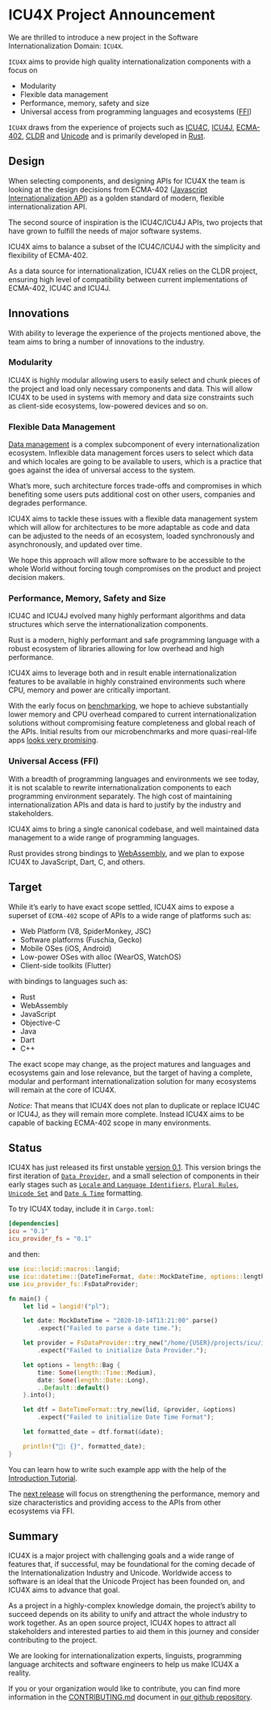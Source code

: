 # ICU4X Project Announcement

We are thrilled to introduce a new project in the Software Internationalization Domain: `ICU4X`.

`ICU4X` aims to provide high quality internationalization components with a focus on
* Modularity
* Flexible data management
* Performance, memory, safety and size
* Universal access from programming languages and ecosystems ([FFI](https://en.wikipedia.org/wiki/Foreign_function_interface))

`ICU4X` draws from the experience of projects such as [ICU4C](http://site.icu-project.org/home), [ICU4J](http://site.icu-project.org/home), [ECMA-402](https://www.ecma-international.org/publications/standards/Ecma-402.htm), [CLDR](http://cldr.unicode.org/) and [Unicode](https://home.unicode.org/) and is primarily developed in [Rust](https://www.rust-lang.org/).

## Design

When selecting components, and designing APIs for ICU4X the team is looking at the design decisions from ECMA-402 ([Javascript Internationalization API](https://developer.mozilla.org/en-US/docs/Web/JavaScript/Reference/Global_Objects/Intl)) as a golden standard of modern, flexible internationalization API.

The second source of inspiration is the ICU4C/ICU4J APIs, two projects that have grown to fulfill the needs of major software systems.

ICU4X aims to balance a subset of the ICU4C/ICU4J with the simplicity and flexibility of ECMA-402.

As a data source for internationalization, ICU4X relies on the CLDR project, ensuring high level of compatibility between current implementations of ECMA-402, ICU4C and ICU4J.

## Innovations

With ability to leverage the experience of the projects mentioned above, the team aims to bring a number of innovations to the industry.

### Modularity

ICU4X is highly modular allowing users to easily select and chunk pieces of the project and load only necessary components and data. This will allow ICU4X to be used in systems with memory and data size constraints such as client-side ecosystems, low-powered devices and so on.

### Flexible Data Management

[Data management](https://github.com/unicode-org/icu4x/blob/master/docs/data-pipeline.md) is a complex subcomponent of every internationalization ecosystem. Inflexible data management forces users to select which data and which locales are going to be available to users, which is a practice that goes against the idea of universal access to the system.

What’s more, such architecture forces trade-offs and compromises in which benefiting some users puts additional cost on other users, companies and degrades performance.

ICU4X aims to tackle these issues with a flexible data management system which will allow for architectures to be more adaptable as code and data can be adjusted to the needs of an ecosystem, loaded synchronously and asynchronously, and updated over time.

We hope this approach will allow more software to be accessible to the whole World without forcing tough compromises on the product and project decision makers. 

### Performance, Memory, Safety and Size

ICU4C and ICU4J evolved many highly performant algorithms and data structures which serve the internationalization components.

Rust is a modern, highly performant and safe programming language with a robust ecosystem of libraries allowing for low overhead and high performance.

ICU4X aims to leverage both and in result enable internationalization features to be available in highly constrained environments such where CPU, memory and power are critically important.

With the early focus on [benchmarking](https://github.com/unicode-org/icu4x/wiki/Benchmarking), we hope to achieve substantially lower memory and CPU overhead compared to current internationalization solutions without compromising feature completeness and global reach of the APIs. Initial results from our microbenchmarks and more quasi-real-life apps [looks very promising](https://github.com/zbraniecki/intl-measurements/).

### Universal Access (FFI)

With a breadth of programming languages and environments we see today, it is not scalable to rewrite internationalization components to each programming environment separately. The high cost of maintaining internationalization APIs and data is hard to justify by the industry and stakeholders.

ICU4X aims to bring a single canonical codebase, and well maintained data management to a wide range of programming languages.

Rust provides strong bindings to [WebAssembly](https://webassembly.org/), and we plan to expose ICU4X to JavaScript, Dart, C, and others.

## Target

While it’s early to have exact scope settled, ICU4X aims to expose a superset of `ECMA-402` scope of APIs to a wide range of platforms such as:

* Web Platform (V8, SpiderMonkey, JSC)
* Software platforms (Fuschia, Gecko)
* Mobile OSes (iOS, Android)
* Low-power OSes with alloc (WearOS, WatchOS)
* Client-side toolkits (Flutter)

with bindings to languages such as:

* Rust
* WebAssembly
* JavaScript
* Objective-C
* Java
* Dart
* C++

The exact scope may change, as the project matures and languages and ecosystems gain and lose relevance, but the target of having a complete, modular and performant internationalization solution for many ecosystems will remain at the core of ICU4X.

*Notice*: That means that ICU4X does not plan to duplicate or replace ICU4C or ICU4J, as they will remain more complete. Instead ICU4X aims to be capable of backing ECMA-402 scope in many environments.

## Status

ICU4X has just released its first unstable [version 0.1](https://github.com/unicode-org/icu4x/releases/tag/icu%400.1.0). This version brings the first iteration of [`Data Provider`](https://docs.rs/icu_provider/0.1.0/icu_provider/), and a small selection of components in their early stages such as [`Locale` and `Language Identifiers`](https://docs.rs/icu/0.1.0/icu/locid/index.html), [`Plural Rules`](https://docs.rs/icu/0.1.0/icu/plurals/index.html), [`Unicode Set`](https://docs.rs/icu/0.1.0/icu/uniset/index.html) and [`Date & Time`](https://docs.rs/icu/0.1.0/icu/datetime/index.html) formatting.

To try ICU4X today, include it in `Cargo.toml`:

```toml
[dependencies]
icu = "0.1"
icu_provider_fs = "0.1"
```

and then:

```rust
use icu::locid::macros::langid;
use icu::datetime::{DateTimeFormat, date::MockDateTime, options::length};
use icu_provider_fs::FsDataProvider;

fn main() {
    let lid = langid!("pl");

    let date: MockDateTime = "2020-10-14T13:21:00".parse()
        .expect("Failed to parse a date time.");

    let provider = FsDataProvider::try_new("/home/{USER}/projects/icu/icu4x-data")
        .expect("Failed to initialize Data Provider.");

    let options = length::Bag {
        time: Some(length::Time::Medium),
        date: Some(length::Date::Long),
        ..Default::default()
    }.into();

    let dtf = DateTimeFormat::try_new(lid, &provider, &options)
        .expect("Failed to initialize Date Time Format");

    let formatted_date = dtf.format(&date);

    println!("📅: {}", formatted_date);
}
```

You can learn how to write such example app with the help of the [Introduction Tutorial](https://github.com/unicode-org/icu4x/wiki/Introduction-to-ICU4X-for-Rust).

The [next release](https://github.com/unicode-org/icu4x/issues/239) will focus on strengthening the performance, memory and size characteristics and providing access to the APIs from other ecosystems via FFI.

## Summary

ICU4X is a major project with challenging goals and a wide range of features that, if successful, may be foundational for the coming decade of the Internationalization Industry and Unicode. Worldwide access to software is an ideal that the Unicode Project has been founded on, and ICU4X aims to advance that goal.

As a project in a highly-complex knowledge domain, the project’s ability to succeed depends on its ability to unify and attract the whole industry to work together. As an open source project, ICU4X hopes to attract all stakeholders and interested parties to aid them in this journey and consider contributing to the project.

We are looking for internationalization experts, linguists, programming language architects and software engineers to help us make ICU4X a reality.

If you or your organization would like to contribute, you can find more information in the [CONTRIBUTING.md](https://github.com/unicode-org/icu4x/blob/master/CONTRIBUTING.md) document in [our github repository](https://github.com/unicode-org/icu4x).

